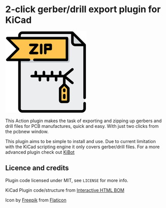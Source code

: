 # 2-click gerber/drill export plugin for KiCad
![icon](icons/zip.png)

This Action plugin makes the task of exporting and zipping up gerbers and drill files for PCB manufactures, quick and easy. With just two clicks from the pcbnew window.

This plugin aims to be simple to install and use. Due to current limitation with the KiCad scripting engine it only covers gerber/drill files. 
For a more advanced plugin check out [KiBot](https://github.com/INTI-CMNB/KiBot)


## Licence and credits

Plugin code licensed under MIT, see `LICENSE` for more info.

KiCad Plugin code/structure from [Interactive HTML BOM](https://github.com/openscopeproject/InteractiveHtmlBom/)

Icon by [Freepik](https://www.freepik.com/) from [Flaticon](https://www.flaticon.com)
